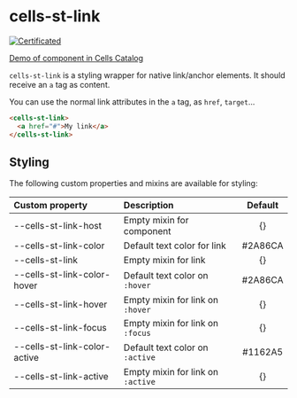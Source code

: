 # cells-st-link

[![Certificated](https://img.shields.io/badge/certificated-yes-brightgreen.svg)](http://bbva-files.s3.amazonaws.com/cells/bbva-catalog/index.html)

[Demo of component in Cells Catalog](http://bbva-files.s3.amazonaws.com/cells/bbva-catalog/index.html#/elements/cells-st-link)

`cells-st-link` is a styling wrapper for native link/anchor elements. It should receive an `a` tag as content.

You can use the normal link attributes in the `a` tag, as `href`, `target`...

```html
<cells-st-link>
  <a href="#">My link</a>
</cells-st-link>
```

## Styling

The following custom properties and mixins are available for styling:

| Custom property               | Description                       | Default         |
|:------------------------------|:----------------------------------|:---------------:|
| --cells-st-link-host          | Empty mixin for component         | {}              |
| --cells-st-link-color         | Default text color for link       | #2A86CA         |
| --cells-st-link               | Empty mixin for link              | {}              |
| --cells-st-link-color-hover   | Default text color on `:hover`    | #2A86CA         |
| --cells-st-link-hover         | Empty mixin for link on `:hover`  | {}              |
| --cells-st-link-focus         | Empty mixin for link on `:focus`  | {}              |
| --cells-st-link-color-active  | Default text color on `:active`   | #1162A5         |
| --cells-st-link-active        | Empty mixin for link on `:active` | {}              |
